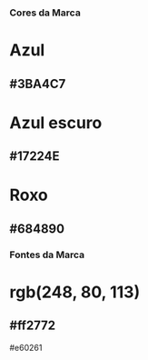 ### Cores da Marca

# Azul

## #3BA4C7

# Azul escuro

## #17224E

# Roxo

## #684890

### Fontes da Marca

# rgb(248, 80, 113)

## #ff2772

#e60261
